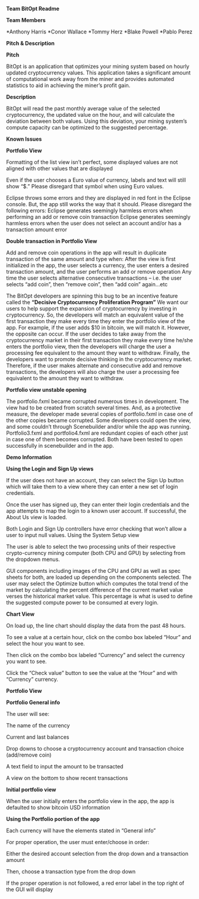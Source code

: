 **Team BitOpt Readme**

**Team Members**

*Anthony Harris
*Conor Wallace
*Tommy Herz
*Blake Powell
*Pablo Perez

**Pitch & Description**

**Pitch**

BitOpt is an application that optimizes your mining system based on hourly updated cryptocurrency values. This application takes a significant amount of computational work away from the miner and provides automated statistics to aid in achieving the miner’s profit gain.

**Description**

BitOpt will read the past monthly average value of the selected cryptocurrency, the updated value on the hour, and will calculate the deviation between both values. Using this deviation, your mining system’s compute capacity can be optimized to the suggested percentage.

**Known Issues**

**Portfolio View**

Formatting of the list view isn’t perfect, some displayed values are not aligned with other values that are displayed

Even if the user chooses a Euro value of currency, labels and text will still show “$.” Please disregard that symbol when using Euro values.

Eclipse throws some errors and they are displayed in red font in the Eclipse console. But, the app still works the way that it should. Please disregard the following errors:
Eclipse generates seemingly harmless errors when performing an add or remove coin transaction
Eclipse generates seemingly harmless errors when the user does not select an account and/or has a transaction amount error

**Double transaction in Portfolio View**

Add and remove coin operations in the app will result in duplicate transaction of the same amount and type when:
After the view is first initialized in the app, the user selects a currency, the user enters a desired transaction amount, and the user performs an add or remove operation
Any time the user selects alternative consecutive transactions – i.e. the user selects “add coin”, then “remove coin”, then “add coin” again…etc

The BitOpt developers are spinning this bug to be an incentive feature called the **“Decisive Cryptocurrency Proliferation Program”**
We want our users to help support the expansion of cryptocurrency by investing in cryptocurrency. So, the developers will match an equivalent value of the first transaction they make every time they enter the portfolio view of the app. For example, if the user adds $10 in bitcoin, we will match it. 
However, the opposite can occur. If the user decides to take away from the cryptocurrency market in their first transaction they make every time he/she enters the portfolio view, then the developers will charge the user a processing fee equivalent to the amount they want to withdraw.
Finally, the developers want to promote decisive thinking in the cryptocurrency market. Therefore, if the user makes alternate and consecutive add and remove transactions, the developers will also charge the user a processing fee equivalent to the amount they want to withdraw.

**Portfolio view unstable opening**

The portfolio.fxml became corrupted numerous times in development. The view had to be created from scratch several times. And, as a protective measure, the developer made several copies of portfolio.fxml in case one of the other copies became corrupted. 
Some developers could open the view, and some couldn’t through Scenebuilder and/or while the app was running.
Portfolio3.fxml and portfolio4.fxml are redundant copies of each other just in case one of them becomes corrupted. Both have been tested to open successfully in scenebuilder and in the app.

**Demo Information**

**Using the Login and Sign Up views**

If the user does not have an account, they can select the Sign Up button which will take them to a view where they can enter a new set of login credentials.

Once the user has signed up, they can enter their login credentials and the app attempts to map the login to a known user account.
If successful, the About Us view is loaded.

Both Login and Sign Up controllers have error checking that won’t allow a user to input null values.
Using the System Setup view

The user is able to select the two processing units of their respective crypto-currency mining computer (both CPU and GPU) by selecting from the dropdown menus.

GUI components including images of the CPU and GPU as well as spec sheets for both, are loaded up depending on the components selected.
The user may select the Optimize button which computes the total trend of the market by calculating the percent difference of the current market value verses the historical market value. This percentage is what is used to define the suggested compute power to be consumed at every login.

**Chart View**

On load up, the line chart should display the data from the past 48 hours.

To see a value at a certain hour, click on the combo box labeled “Hour” and select the hour you want to see.

Then click on the combo box labeled “Currency” and select the currency you want to see.

Click the “Check value” button to see the value at the “Hour” and with “Currency” currency.

**Portfolio View**

**Portfolio General info**

The user will see:

The name of the currency 

Current and last balances

Drop downs to choose a cryptocurrency account and transaction choice (add/remove coin)

A text field to input the amount to be transacted

A view on the bottom to show recent transactions

**Initial portfolio view**

When the user initially enters the portfolio view in the app, the app is defaulted to show bitcoin USD information

**Using the Portfolio portion of the app**

Each currency will have the elements stated in “General info”

For proper operation, the user must enter/choose in order:

Either the desired account selection from the drop down and a transaction amount

Then, choose a transaction type from the drop down

If the proper operation is not followed, a red error label in the top right of the GUI will display


